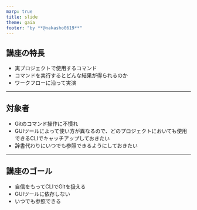 ```yaml
---
marp: true
title: slide
theme: gaia
footer: "by **@nakasho0619**"
---
```

<!--
_backgroundColor: #666
_color: #fff
-->
## 講座の特長
- 実プロジェクトで使用するコマンド
- コマンドを実行するとどんな結果が得られるのか
- ワークフローに沿って実演

---

## 対象者

- Gitのコマンド操作に不慣れ
- GUIツールによって使い方が異なるので、どのプロジェクトにおいても使用できるCLIでキャッチアップしておきたい
- 辞書代わりにいつでも参照できるようにしておきたい

---

## 講座のゴール
- 自信をもってCLIでGitを扱える
- GUIツールに依存しない
- いつでも参照できる